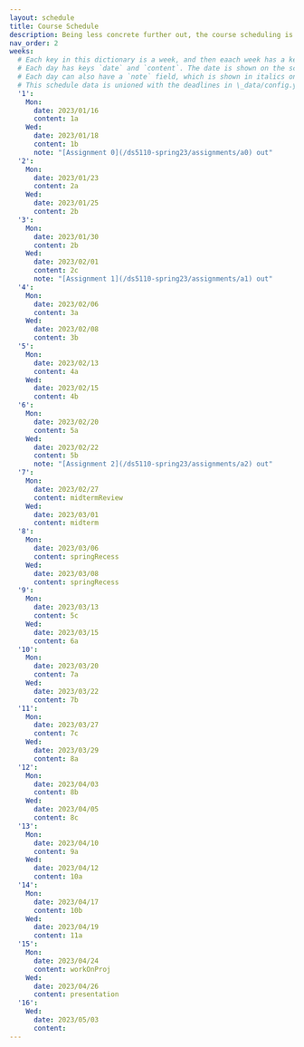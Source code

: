 ```yaml
---
layout: schedule
title: Course Schedule 
description: Being less concrete further out, the course scheduling is tentative and subject to changes.
nav_order: 2
weeks:
  # Each key in this dictionary is a week, and then eaach week has a key in [Mon, Tue, Wed, Thu, Fri].
  # Each day has keys `date` and `content`. The date is shown on the schedule, and `content` is a key into the yml file in \_data/modules.yml. `content` may be an array.
  # Each day can also have a `note` field, which is shown in italics on the calendar.
  # This schedule data is unioned with the deadlines in \_data/config.yml
  '1':
    Mon:
      date: 2023/01/16
      content: 1a
    Wed:
      date: 2023/01/18
      content: 1b
      note: "[Assignment 0](/ds5110-spring23/assignments/a0) out"
  '2':
    Mon:
      date: 2023/01/23
      content: 2a
    Wed:
      date: 2023/01/25
      content: 2b
  '3':
    Mon:
      date: 2023/01/30
      content: 2b
    Wed:
      date: 2023/02/01
      content: 2c
      note: "[Assignment 1](/ds5110-spring23/assignments/a1) out"
  '4':
    Mon:
      date: 2023/02/06
      content: 3a
    Wed:
      date: 2023/02/08
      content: 3b
  '5':
    Mon:
      date: 2023/02/13
      content: 4a
    Wed:
      date: 2023/02/15
      content: 4b
  '6':
    Mon:
      date: 2023/02/20
      content: 5a
    Wed:
      date: 2023/02/22
      content: 5b
      note: "[Assignment 2](/ds5110-spring23/assignments/a2) out"
  '7':
    Mon:
      date: 2023/02/27
      content: midtermReview
    Wed:
      date: 2023/03/01
      content: midterm
  '8':
    Mon:
      date: 2023/03/06
      content: springRecess
    Wed:
      date: 2023/03/08
      content: springRecess
  '9':
    Mon:
      date: 2023/03/13
      content: 5c
    Wed:
      date: 2023/03/15
      content: 6a
  '10':
    Mon:
      date: 2023/03/20
      content: 7a
    Wed:
      date: 2023/03/22
      content: 7b
  '11':
    Mon:
      date: 2023/03/27
      content: 7c
    Wed:
      date: 2023/03/29
      content: 8a
  '12':
    Mon:
      date: 2023/04/03
      content: 8b
    Wed:
      date: 2023/04/05
      content: 8c
  '13':
    Mon:
      date: 2023/04/10
      content: 9a
    Wed:
      date: 2023/04/12
      content: 10a
  '14':
    Mon:
      date: 2023/04/17
      content: 10b
    Wed:
      date: 2023/04/19
      content: 11a
  '15':
    Mon:
      date: 2023/04/24
      content: workOnProj
    Wed:
      date: 2023/04/26
      content: presentation
  '16':
    Wed:
      date: 2023/05/03
      content: 
---
```

